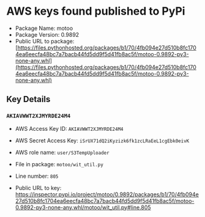 # AWS keys found published to PyPi

* Package Name: motoo
* Package Version: 0.9892
* Public URL to package: [https://files.pythonhosted.org/packages/b1/70/4fb094e27d510b8fc1704ea6eecfa48bc7a7bacb44fd5dd9f5d41fb8ac5f/motoo-0.9892-py3-none-any.whl](https://files.pythonhosted.org/packages/b1/70/4fb094e27d510b8fc1704ea6eecfa48bc7a7bacb44fd5dd9f5d41fb8ac5f/motoo-0.9892-py3-none-any.whl)

## Key Details

### `AKIAVWWT2XJMYRDE24M4`

* AWS Access Key ID: `AKIAVWWT2XJMYRDE24M4`
* AWS Secret Access Key: `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` 
* AWS role name: `user/S3TempUploader`
* File in package: `motoo/wit_util.py`
* Line number: `805`

* Public URL to key: https://inspector.pypi.io/project/motoo/0.9892/packages/b1/70/4fb094e27d510b8fc1704ea6eecfa48bc7a7bacb44fd5dd9f5d41fb8ac5f/motoo-0.9892-py3-none-any.whl/motoo/wit_util.py#line.805


